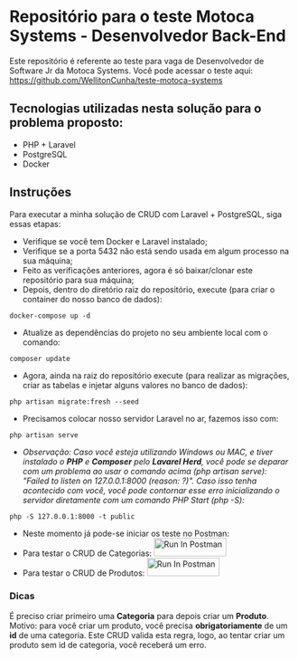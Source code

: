 # Repositório para o teste Motoca Systems - Desenvolvedor Back-End
Este repositório é referente ao teste para vaga de Desenvolvedor de Software Jr da Motoca Systems. Você pode acessar o teste aqui: https://github.com/WellitonCunha/teste-motoca-systems

## Tecnologias utilizadas nesta solução para o problema proposto:
- PHP + Laravel
- PostgreSQL
- Docker

## Instruções
Para executar a minha solução de CRUD com Laravel + PostgreSQL, siga essas etapas:
- Verifique se você tem Docker e Laravel instalado;
- Verifique se a porta 5432 não está sendo usada em algum processo na sua máquina;
- Feito as verificações anteriores, agora é só baixar/clonar este repositório para sua máquina;
- Depois, dentro do diretório raiz do repositório, execute (para criar o container do nosso banco de dados):
```
docker-compose up -d
```
- Atualize as dependências do projeto no seu ambiente local com o comando:
```
composer update
```
- Agora, ainda na raiz do repositório execute (para realizar as migrações, criar as tabelas e injetar alguns valores no banco de dados):
```
php artisan migrate:fresh --seed
```
- Precisamos colocar nosso servidor Laravel no ar, fazemos isso com:
```
php artisan serve
```
- _Observação: Caso você esteja utilizando Windows ou MAC, e tiver instalado o **PHP** e **Composer** pelo **Lavarel Herd**, você pode se deparar com um problema ao usar o comando acima (php artisan serve): "Failed to listen on 127.0.0.1:8000 (reason: ?)". Caso isso tenha acontecido com você, você pode contornar esse erro inicializando o servidor diretamente com um comando PHP Start (php -S):_
```
php -S 127.0.0.1:8000 -t public
```
- Neste momento já pode-se iniciar os teste no Postman:
- Para testar o CRUD de Categorias: [<img src="https://run.pstmn.io/button.svg" alt="Run In Postman" style="width: 128px; height: 32px;">](https://app.getpostman.com/run-collection/25152432-f27986ed-cda1-4bb1-a920-34d17c7dcddb?action=collection%2Ffork&source=rip_markdown&collection-url=entityId%3D25152432-f27986ed-cda1-4bb1-a920-34d17c7dcddb%26entityType%3Dcollection%26workspaceId%3D2e130b77-f16e-4748-87e5-7b29c357e85e)
- Para testar o CRUD de Produtos: [<img src="https://run.pstmn.io/button.svg" alt="Run In Postman" style="width: 128px; height: 32px;">](https://app.getpostman.com/run-collection/25152432-c720f63f-5434-4f38-96e7-dd8a4475f1c1?action=collection%2Ffork&source=rip_markdown&collection-url=entityId%3D25152432-c720f63f-5434-4f38-96e7-dd8a4475f1c1%26entityType%3Dcollection%26workspaceId%3D2e130b77-f16e-4748-87e5-7b29c357e85e)

### Dicas
É preciso criar primeiro uma **Categoria** para depois criar um **Produto**. Motivo: para você criar um produto, você precisa **obrigatoriamente** de um **id** de uma categoria. Este CRUD valida esta regra, logo, ao tentar criar um produto sem id de categoria, você receberá um erro.
